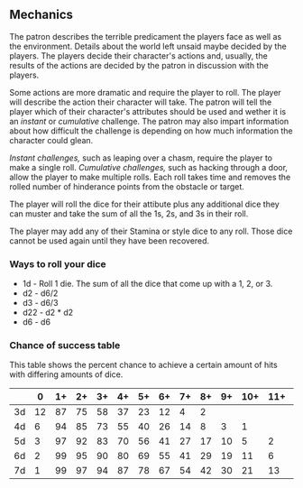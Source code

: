 ## Mechanics

The patron describes the terrible predicament the players face as well as the environment.
Details about the world left unsaid maybe decided by the players.
The players decide their character's actions and, usually, the results of the actions are decided by the patron in discussion with the players.

Some actions are more dramatic and require the player to roll.
The player will describe the action their character will take.
The patron will tell the player which of their character's attributes should be used and wether it is an _instant_ or _cumulative_ challenge.
The patron may also impart information about how difficult the challenge is depending on how much information the character could glean.

_Instant challenges,_ such as leaping over a chasm, require the player to make a single roll.
_Cumulative challenges,_ such as hacking through a door, allow the player to make multiple rolls.
Each roll takes time and removes the rolled number of hinderance points from the obstacle or target.

The player will roll the dice for their attibute plus any additional dice they can muster and take the sum of all the 1s, 2s, and 3s in their roll.

The player may add any of their Stamina or style dice to any roll. Those dice cannot be used again until they have been recovered.

### Ways to roll your dice

- 1d - Roll 1 die. The sum of all the dice that come up with a 1, 2, or 3.
- d2 - d6/2
- d3 - d6/3
- d22 - d2 \* d2
- d6 - d6

### Chance of success table

This table shows the percent chance to achieve a certain amount of hits with differing amounts of dice.

|     | 0   | 1+  | 2+  | 3+  | 4+  | 5+  | 6+  | 7+  | 8+  | 9+  | 10+ | 11+ | 12+ |
| --- | --- | --- | --- | --- | --- | --- | --- | --- | --- | --- | --- | --- | --- |
| 3d  | 12  | 87  | 75  | 58  | 37  | 23  | 12  | 4   | 2   |     |     |     |     |
| 4d  | 6   | 94  | 85  | 73  | 55  | 40  | 26  | 14  | 8   | 3   | 1   |     |     |
| 5d  | 3   | 97  | 92  | 83  | 70  | 56  | 41  | 27  | 17  | 10  | 5   | 2   | 1   |
| 6d  | 2   | 99  | 95  | 90  | 80  | 69  | 55  | 41  | 29  | 19  | 11  | 6   | 3   |
| 7d  | 1   | 99  | 97  | 94  | 87  | 78  | 67  | 54  | 42  | 30  | 21  | 13  | 8   |

<!--
| 1   | 50     | 50  | 33  | 17  |     |     |     |     |     |     |     |     |     |     |     |     |     |     |
| 2   | 25     | 75  | 58  | 39  | 17  | 8   | 3   |     |     |     |     |     |     |     |     |     |     |     |
-->
<!--
| 8   |     |     | 99  | 96  | 92  | 86  | 77  | 66  | 55  | 43  | 32  | 22  | 15  | 9   | 5   | 3   | 1   | 1   |
| 9   |     |     | 99  | 98  | 95  | 91  | 84  | 75  | 65  | 54  | 43  | 32  | 23  | 16  | 10  | 6   | 4   | 2   |
| 10  |        |     |     | 99  | 97  | 94  | 89  | 83  | 74  | 65  | 54  | 43  | 33  | 24  | 17  | 11  | 7   | 4   |
| 11  |        |     |     | 99  | 98  | 96  | 93  | 88  | 82  | 73  | 64  | 54  | 44  | 34  | 25  | 18  | 12  | 8   |
| 12  |        |     |     |     | 99  | 98  | 95  | 92  | 87  | 80  | 72  | 63  | 54  | 44  | 35  | 26  | 19  | 13  |
| 13  |        |     |     |     | 99  | 99  | 97  | 95  | 91  | 86  | 79  | 72  | 63  | 54  | 44  | 35  | 27  | 20  |
| 14  |        |     |     |     |     | 99  | 98  | 96  | 94  | 90  | 85  | 79  | 71  | 62  | 53  | 44  | 36  | 28  |
-->
